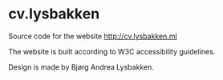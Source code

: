 # cv.lysbakken
Source code for the website http://cv.lysbakken.ml

The website is built according to W3C accessibility guidelines.

Design is made by Bjørg Andrea Lysbakken.

